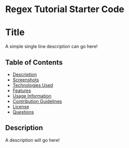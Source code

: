 # Regex Tutorial Starter Code

# Title
A simple single line description can go here!


## Table of Contents
- [Description](#description)
- [Screenshots](#screenshots)
- [Technologies Used](#technologies-used)
- [Features](#features)
- [Usage Information](#usage-information)
- [Contribution Guidelines](#contribution-guidelines)
- [License](#license)
- [Questions](#questions)


## Description


A description will go here!
